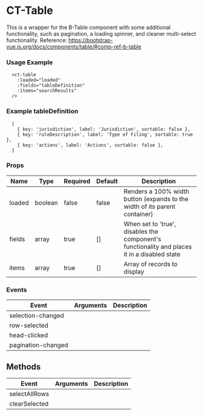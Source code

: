 # CT-Table

This is a wrapper for the B-Table component with some additional functionality, such as pagination,
a loading spinner, and cleaner multi-select functionality.
Reference: https://bootstrap-vue.js.org/docs/components/table/#comp-ref-b-table

### Usage Example

```
  <ct-table
    :loaded="loaded"
    :fields="tableDefinition"
    :items="searchResults"
  />
```

### Example tableDefinition

```
  [
    { key: 'jurisdiction', label: 'Jurisdiction', sortable: false },
    { key: 'ruleDescription', label: 'Type of Filing', sortable: true },
    { key: 'actions', label: 'Actions', sortable: false },
  ]
```


### Props

| Name | Type  |Required  | Default | Description |
|-|-|-|-|-|
|loaded  |boolean  | false | false | Renders a 100% width button (expands to the width of its parent container) |
|fields  |array  | true | [] | When set to 'true', disables the component's functionality and places it in a disabled state |
|items  |array  | true | [] | Array of records to display|

### Events

| Event | Arguments  | Description |
|-|-|-|
|selection-changed  |   |  | 
|row-selected  |   |  | 
|head-clicked  |   |  | 
|pagination-changed  |   |  | 

## Methods

| Event | Arguments  | Description |
|-|-|-|
|selectAllRows  |   |  | 
|clearSelected  |   |  | 




